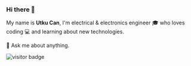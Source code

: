 ### Hi there 👋
My name is **Utku Can**, I'm electrical & electronics engineer 🎓 who loves coding :computer: and learning about new technologies.

💬 Ask me about anything.

![visitor badge](https://visitor-badge.glitch.me/badge?page_id=ucaktas.ucaktas&left_color=red&right_color=gray)        


<!--
**ucaktas/ucaktas** is a ✨ _special_ ✨ repository because its `README.md` (this file) appears on your GitHub profile.

Here are some ideas to get you started:

- 🔭 I’m currently working on ...
- 🌱 I’m currently learning ...
- 👯 I’m looking to collaborate on ...
- 🤔 I’m looking for help with ...
- 💬 Ask me about ...
- 📫 How to reach me: ...
- 😄 Pronouns: ...
- ⚡ Fun fact: ...
-->
